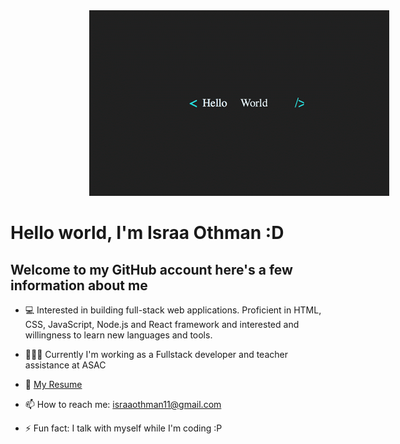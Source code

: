 <!-- ![HelloWorld](/img/N2j1.gif)-->
<img src="/img/N2j1.gif" style=" margin-left:25%"/>

# Hello world, I'm Israa Othman :D

## Welcome to my GitHub account here's a few information about me

<!-- - :computer: I’m currently working as a Fullstack developer and teacher assistance at ASAC  -->
- :computer: Interested in building full-stack web applications. Proficient in HTML, CSS, JavaScript, Node.js and React
framework and interested and willingness to learn new languages and tools.
- 👩🏻‍🏫 Currently I'm working as a Fullstack developer and teacher assistance at ASAC
- :page_facing_up: [My Resume](https://drive.google.com/file/d/1aBOyE5TCVe5CME2_N9_TiT8CWKeOLSh3/view?usp=sharing)  
- 📫 How to reach me: israaothman11@gmail.com

- ⚡ Fun fact: I talk with myself while I'm coding :P
